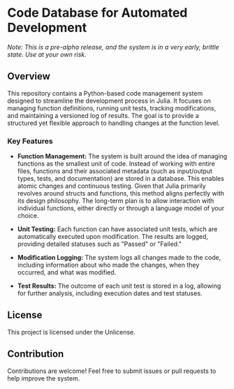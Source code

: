 # Code Database for Automated Development

*Note: This is a pre-alpha release, and the system is in a very early, brittle state. Use at your own risk.*

## Overview

This repository contains a Python-based code management system designed to streamline the development process in Julia. It focuses on managing function definitions, running unit tests, tracking modifications, and maintaining a versioned log of results. The goal is to provide a structured yet flexible approach to handling changes at the function level.

### Key Features
- **Function Management:** The system is built around the idea of managing functions as the smallest unit of code. Instead of working with entire files, functions and their associated metadata (such as input/output types, tests, and documentation) are stored in a database. This enables atomic changes and continuous testing. Given that Julia primarily revolves around structs and functions, this method aligns perfectly with its design philosophy. The long-term plan is to allow interaction with individual functions, either directly or through a language model of your choice.
  
- **Unit Testing:** Each function can have associated unit tests, which are automatically executed upon modification. The results are logged, providing detailed statuses such as "Passed" or "Failed."

- **Modification Logging:** The system logs all changes made to the code, including information about who made the changes, when they occurred, and what was modified.

- **Test Results:** The outcome of each unit test is stored in a log, allowing for further analysis, including execution dates and test statuses.

## License

This project is licensed under the Unlicense.

## Contribution

Contributions are welcome! Feel free to submit issues or pull requests to help improve the system.
